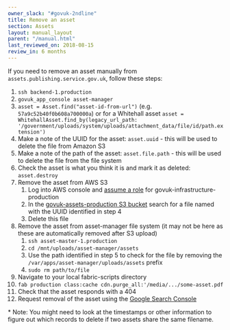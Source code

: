 ```yaml
---
owner_slack: "#govuk-2ndline"
title: Remove an asset
section: Assets
layout: manual_layout
parent: "/manual.html"
last_reviewed_on: 2018-08-15
review_in: 6 months
---
```


If you need to remove an asset manually from `assets.publishing.service.gov.uk`,
follow these steps:

1. `ssh backend-1.production`
1. `govuk_app_console asset-manager`
1. `asset = Asset.find("asset-id-from-url")` (e.g. `57a9c52b40f0b608a700000a`) or for a Whitehall asset `asset = WhitehallAsset.find_by(legacy_url_path: '/government/uploads/system/uploads/attachment_data/file/id/path.extension')`
1. Make a note of the UUID for the asset: `asset.uuid` - this will be used to delete the file from Amazon S3
1. Make a note of the path of the asset: `asset.file.path` - this will be used to delete the file from the file system
1. Check the asset is what you think it is and mark it as deleted: `asset.destroy`
1. Remove the asset from AWS S3
    1. Log into AWS console and [assume a role][assume-role] for govuk-infrastructure-production
    1. In the [govuk-assets-production S3 bucket][govuk-assets-production-bucket] search for a file named with the UUID identified in step 4
    1. Delete this file
1. Remove the asset from asset-manager file system (it may not be here as these are automatically removed after S3 upload)
    1. `ssh asset-master-1.production`
    1. `cd /mnt/uploads/asset-manager/assets`
    1. Use the path identified in step 5 to check for the file by removing the `/var/apps/asset-manager/uploads/assets` prefix
    1. `sudo rm path/to/file`
1. Navigate to your local fabric-scripts directory
1. `fab production class:cache cdn.purge_all:'/media/.../some-asset.pdf`
1. Check that the asset responds with a 404
1. Request removal of the asset using the [Google Search Console](https://www.google.com/webmasters/tools/removals)

\* Note: You might need to look at the timestamps or other information to figure
out which records to delete if two assets share the same filename.

[assume-role]: /manual/user-management-in-aws.html#switching-roles-to-govuk-accounts
[govuk-assets-production-bucket]: https://s3.console.aws.amazon.com/s3/buckets/govuk-assets-production/?region=eu-west-1&tab=overview
